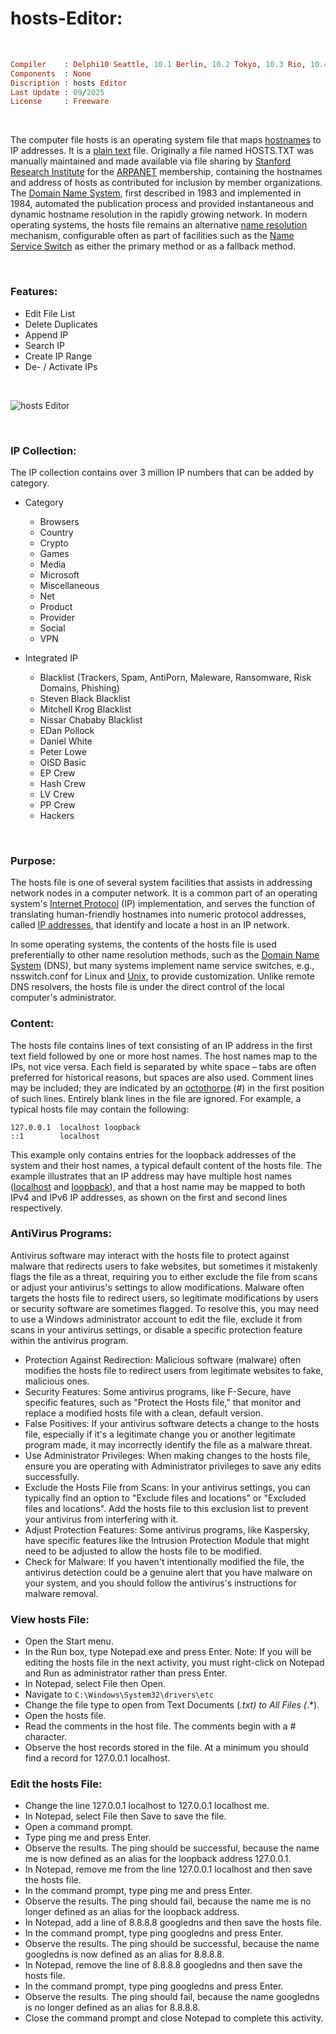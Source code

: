 # hosts-Editor:

</br>

```ruby
Compiler    : Delphi10 Seattle, 10.1 Berlin, 10.2 Tokyo, 10.3 Rio, 10.4 Sydney, 11 Alexandria, 12 Athens
Components  : None
Discription : hosts Editor
Last Update : 09/2025
License     : Freeware
```

</br>

The computer file hosts is an operating system file that maps [hostnames](https://en.wikipedia.org/wiki/Hostname) to IP addresses. It is a [plain text](https://en.wikipedia.org/wiki/Plain_text) file. Originally a file named HOSTS.TXT was manually maintained and made available via file sharing by [Stanford Research Institute](https://en.wikipedia.org/wiki/SRI_International) for the [ARPANET](https://en.wikipedia.org/wiki/Hosts_(file)) membership, containing the hostnames and address of hosts as contributed for inclusion by member organizations. The [Domain Name System](https://en.wikipedia.org/wiki/Hosts_(file)), first described in 1983 and implemented in 1984, automated the publication process and provided instantaneous and dynamic hostname resolution in the rapidly growing network. In modern operating systems, the hosts file remains an alternative [name resolution](https://en.wikipedia.org/wiki/Name_resolution_(computer_systems)) mechanism, configurable often as part of facilities such as the [Name Service Switch](https://en.wikipedia.org/wiki/Hosts_(file)) as either the primary method or as a fallback method.

</br>

### Features:  
* Edit File List
* Delete Duplicates
* Append IP
* Search IP
* Create IP Range
* De- / Activate IPs

</br>

![hosts Editor](https://github.com/user-attachments/assets/e860edfd-ffc3-460a-82f3-b8332dc55c87)

</br>

### IP Collection:  
The IP collection contains over 3 million IP numbers that can be added by category.
* Category
  * Browsers
  * Country
  * Crypto
  * Games
  * Media
  * Microsoft
  * Miscellaneous
  * Net
  * Product
  * Provider
  * Social
  * VPN

* Integrated IP
  * Blacklist (Trackers, Spam, AntiPorn, Maleware, Ransomware, Risk Domains, Phishing)
  * Steven Black Blacklist
  * Mitchell Krog Blacklist
  * Nissar Chababy Blacklist
  * EDan Pollock
  * Daniel White
  * Peter Lowe
  * OISD Basic
  * EP Crew
  * Hash Crew
  * LV Crew
  * PP Crew
  * Hackers

</br>

### Purpose:  
The hosts file is one of several system facilities that assists in addressing network nodes in a computer network. It is a common part of an operating system's [Internet Protocol](https://en.wikipedia.org/wiki/Internet_Protocol) (IP) implementation, and serves the function of translating human-friendly hostnames into numeric protocol addresses, called [IP addresses](https://en.wikipedia.org/wiki/IP_address), that identify and locate a host in an IP network.

In some operating systems, the contents of the hosts file is used preferentially to other name resolution methods, such as the [Domain Name System](https://en.wikipedia.org/wiki/Domain_Name_System) (DNS), but many systems implement name service switches, e.g., nsswitch.conf for Linux and [Unix](https://en.wikipedia.org/wiki/Unix), to provide customization. Unlike remote DNS resolvers, the hosts file is under the direct control of the local computer's administrator.

### Content:  
The hosts file contains lines of text consisting of an IP address in the first text field followed by one or more host names. The host names map to the IPs, not vice versa. Each field is separated by white space – tabs are often preferred for historical reasons, but spaces are also used. Comment lines may be included; they are indicated by an [octothorpe](https://en.wikipedia.org/wiki/Octothorpe) (#) in the first position of such lines. Entirely blank lines in the file are ignored. For example, a typical hosts file may contain the following:  

```
127.0.0.1  localhost loopback
::1        localhost
```

This example only contains entries for the loopback addresses of the system and their host names, a typical default content of the hosts file. The example illustrates that an IP address may have multiple host names ([localhost](https://en.wikipedia.org/wiki/Localhost) and [loopback](https://en.wikipedia.org/wiki/Loopback)), and that a host name may be mapped to both IPv4 and IPv6 IP addresses, as shown on the first and second lines respectively.

### AntiVirus Programs:  
Antivirus software may interact with the hosts file to protect against malware that redirects users to fake websites, but sometimes it mistakenly flags the file as a threat, requiring you to either exclude the file from scans or adjust your antivirus's settings to allow modifications. Malware often targets the hosts file to redirect users, so legitimate modifications by users or security software are sometimes flagged. To resolve this, you may need to use a Windows administrator account to edit the file, exclude it from scans in your antivirus settings, or disable a specific protection feature within the antivirus program. 

* Protection Against Redirection:
Malicious software (malware) often modifies the hosts file to redirect users from legitimate websites to fake, malicious ones. 
* Security Features:
Some antivirus programs, like F-Secure, have specific features, such as "Protect the Hosts file," that monitor and replace a modified hosts file with a clean, default version. 
* False Positives:
If your antivirus software detects a change to the hosts file, especially if it's a legitimate change you or another legitimate program made, it may incorrectly identify the file as a malware threat.
* Use Administrator Privileges:
When making changes to the hosts file, ensure you are operating with Administrator privileges to save any edits successfully. 
* Exclude the Hosts File from Scans:
In your antivirus settings, you can typically find an option to "Exclude files and locations" or "Excluded files and locations". Add the hosts file to this exclusion list to prevent your antivirus from interfering with it. 
* Adjust Protection Features:
Some antivirus programs, like Kaspersky, have specific features like the Intrusion Protection Module that might need to be adjusted to allow the hosts file to be modified. 
* Check for Malware:
If you haven't intentionally modified the file, the antivirus detection could be a genuine alert that you have malware on your system, and you should follow the antivirus's instructions for malware removal. 

### View hosts File:
* Open the Start menu.
* In the Run box, type Notepad.exe and press Enter. Note: If you will be editing the hosts file in the next activity, you must right-click on Notepad and Run as administrator rather than press Enter.
* In Notepad, select File then Open.
* Navigate to ```C:\Windows\System32\drivers\etc```
* Change the file type to open from Text Documents (*.txt) to All Files (*.*).
* Open the hosts file.
* Read the comments in the host file. The comments begin with a # character.
* Observe the host records stored in the file. At a minimum you should find a record for 127.0.0.1 localhost.

### Edit the hosts File:
* Change the line 127.0.0.1 localhost to 127.0.0.1 localhost me.
* In Notepad, select File then Save to save the file.
* Open a command prompt.
* Type ping me and press Enter.
* Observe the results. The ping should be successful, because the name me is now defined as an alias for the loopback address 127.0.0.1.
* In Notepad, remove me from the line 127.0.0.1 localhost and then save the hosts file.
* In the command prompt, type ping me and press Enter.
* Observe the results. The ping should fail, because the name me is no longer defined as an alias for the loopback address.
* In Notepad, add a line of 8.8.8.8 googledns and then save the hosts file.
* In the command prompt, type ping googledns and press Enter.
* Observe the results. The ping should be successful, because the name googledns is now defined as an alias for 8.8.8.8.
* In Notepad, remove the line of 8.8.8.8 googledns and then save the hosts file.
* In the command prompt, type ping googledns and press Enter.
* Observe the results. The ping should fail, because the name googledns is no longer defined as an alias for 8.8.8.8.
* Close the command prompt and close Notepad to complete this activity.

